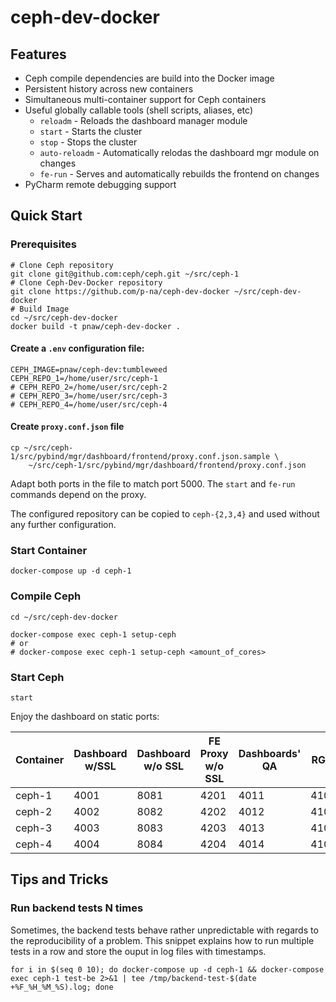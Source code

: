 # ceph-dev-docker

## Features

- Ceph compile dependencies are build into the Docker image
- Persistent history across new containers
- Simultaneous multi-container support for Ceph containers
- Useful globally callable tools (shell scripts, aliases, etc)
    - `reloadm`      - Reloads the dashboard manager module
    - `start`        - Starts the cluster
    - `stop`         - Stops the cluster
    - `auto-reloadm` - Automatically relodas the dashboard mgr module on
                       changes
    - `fe-run`       - Serves and automatically rebuilds the frontend on
                       changes
- PyCharm remote debugging support

## Quick Start

### Prerequisites

```
# Clone Ceph repository
git clone git@github.com:ceph/ceph.git ~/src/ceph-1
# Clone Ceph-Dev-Docker repository
git clone https://github.com/p-na/ceph-dev-docker ~/src/ceph-dev-docker
# Build Image
cd ~/src/ceph-dev-docker
docker build -t pnaw/ceph-dev-docker .
```

#### Create a `.env` configuration file:

```
CEPH_IMAGE=pnaw/ceph-dev:tumbleweed
CEPH_REPO_1=/home/user/src/ceph-1
# CEPH_REPO_2=/home/user/src/ceph-2
# CEPH_REPO_3=/home/user/src/ceph-3
# CEPH_REPO_4=/home/user/src/ceph-4
```

#### Create `proxy.conf.json` file

```
cp ~/src/ceph-1/src/pybind/mgr/dashboard/frontend/proxy.conf.json.sample \
    ~/src/ceph-1/src/pybind/mgr/dashboard/frontend/proxy.conf.json
```

Adapt both ports in the file to match port 5000. The `start` and `fe-run`
commands depend on the proxy.

The configured repository can be copied to `ceph-{2,3,4}` and used without any
further configuration.

### Start Container 

```
docker-compose up -d ceph-1
```

### Compile Ceph

```
cd ~/src/ceph-dev-docker

docker-compose exec ceph-1 setup-ceph
# or
# docker-compose exec ceph-1 setup-ceph <amount_of_cores>
```

### Start Ceph 

```
start
```

Enjoy the dashboard on static ports:

| Container | Dashboard w/SSL | Dashboard w/o SSL | FE Proxy w/o SSL | Dashboards' QA | RGW  |
|-----------|-----------------|-------------------|------------------|----------------|------|
| ceph-1    | 4001            | 8081              | 4201             | 4011           | 4101 |
| ceph-2    | 4002            | 8082              | 4202             | 4012           | 4102 |
| ceph-3    | 4003            | 8083              | 4203             | 4013           | 4103 |
| ceph-4    | 4004            | 8084              | 4204             | 4014           | 4104 |


## Tips and Tricks

### Run backend tests N times

Sometimes, the backend tests behave rather unpredictable with regards to the reproducibility of a problem.  This snippet explains how to run multiple tests in a row and store the ouput in log files with timestamps.

```
for i in $(seq 0 10); do docker-compose up -d ceph-1 && docker-compose exec ceph-1 test-be 2>&1 | tee /tmp/backend-test-$(date +%F_%H_%M_%S).log; done
```
